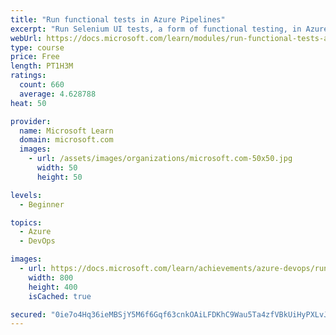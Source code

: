 ```yaml
---
title: "Run functional tests in Azure Pipelines"
excerpt: "Run Selenium UI tests, a form of functional testing, in Azure Pipelines."
webUrl: https://docs.microsoft.com/learn/modules/run-functional-tests-azure-pipelines/
type: course
price: Free
length: PT1H3M
ratings:
  count: 660
  average: 4.628788
heat: 50

provider:
  name: Microsoft Learn
  domain: microsoft.com
  images:
    - url: /assets/images/organizations/microsoft.com-50x50.jpg
      width: 50
      height: 50

levels:
  - Beginner

topics:
  - Azure
  - DevOps

images:
  - url: https://docs.microsoft.com/learn/achievements/azure-devops/run-functional-tests-azure-pipelines-social.png
    width: 800
    height: 400
    isCached: true

secured: "0ie7o4Hq36ieMBSjY5M6f6Gqf63cnkOAiLFDKhC9Wau5Ta4zfVBkUiHyPXLvJ41K/7USLzzlfNsj888O7RvN7LC+U5QUBcENi6wlEgAHuouZ9LoIVVT/hq6awq8LA8Cl7/9eDrxzN9Sr89XAfHfgQrISdVQ8gcvHSzOGQ9GG8sbLAxO6H+z8YAoJ1n6s1J9fckZsQgB6fyUv1qbVdwCGqQ3xUBoSGL+WpLF+SCaih20o6l+ekQBVW+KpMQD4nRT2CAttTH6R2BbssdtwuapOZpHEwiPGdQU8dnnbQgRiyyalEBd36vCGYSGtlANUuOvzyeskGXPznM2ae4tSkUV34jHHYhtYgtUho/2ZVeBYXyZPbcwAwX6X1DkXhZl4sCFMNPeuN9yduxjLcPeJ56W7IcZEBUxG6Qa7KgQHB4fAUA8=;CXkx0jyXXazp0k8Z5yNwJg=="
---
```


